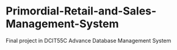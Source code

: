 # Primordial-Retail-and-Sales-Management-System
Final project in DCIT55C Advance Database Management System
